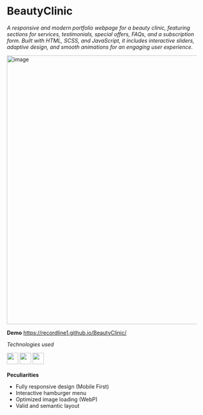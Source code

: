 <h1>BeautyClinic</h1>

<i>A responsive and modern portfolio webpage for a beauty clinic, featuring sections for services, testimonials, special offers, FAQs, and a subscription form. Built with HTML, SCSS, and JavaScript, it includes interactive sliders, adaptive design, and smooth animations for an engaging user experience.</i>

<img width="714" height="auto" alt="image" src="https://github.com/user-attachments/assets/4fbfbfa8-c386-41ea-a92f-90f6e0223009" />


<b>Demo</b>
 https://recordline1.github.io/BeautyClinic/
 
<i>Technologies used</i>
<div>
 <img width="30" height="auto" src="https://cdn.jsdelivr.net/gh/devicons/devicon@latest/icons/html5/html5-original-wordmark.svg" />          
 <img width="30" height="auto" src="https://cdn.jsdelivr.net/gh/devicons/devicon@latest/icons/sass/sass-original.svg" />
 <img width="30" height="auto" src="https://cdn.jsdelivr.net/gh/devicons/devicon@latest/icons/javascript/javascript-original.svg" />
</div>
<br>
 <b>Peculiarities</b>
 
- Fully responsive design (Mobile First)
- Interactive hamburger menu
- Optimized image loading (WebP)
- Valid and semantic layout
